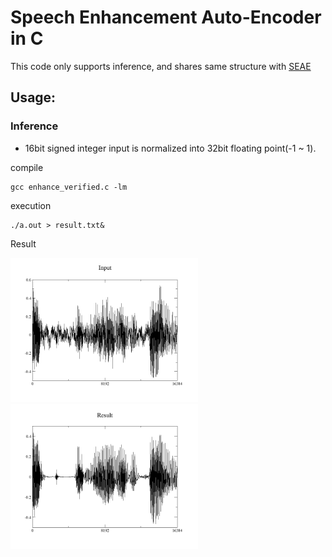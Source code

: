 # Speech Enhancement Auto-Encoder in C
This code only supports inference, and shares same structure with [SEAE](https://github.com/MaruchanPark/SEAE)
## Usage:
### Inference

* 16bit signed integer input is normalized into 32bit floating point(-1 ~ 1).

compile
```
gcc enhance_verified.c -lm
```

execution
```
./a.out > result.txt&
```

Result

<img src="assets/input.png" width="300">
<img src="assets/result.png" width="300">
